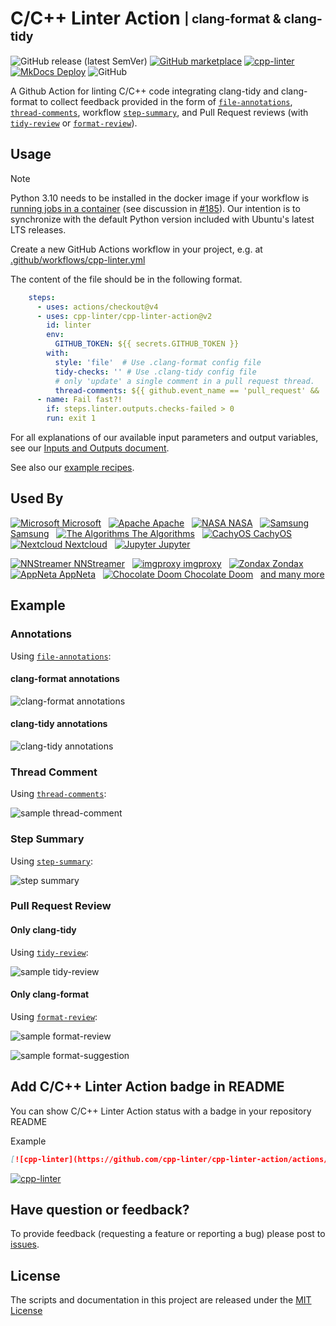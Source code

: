 [file-annotations]: https://cpp-linter.github.io/cpp-linter-action/inputs-outputs/#file-annotations
[thread-comments]: https://cpp-linter.github.io/cpp-linter-action/inputs-outputs/#thread-comments
[step-summary]: https://cpp-linter.github.io/cpp-linter-action/inputs-outputs/#step-summary
[tidy-review]: https://cpp-linter.github.io/cpp-linter-action/inputs-outputs/#tidy-review
[format-review]: https://cpp-linter.github.io/cpp-linter-action/inputs-outputs/#format-review

[io-doc]: https://cpp-linter.github.io/cpp-linter-action/inputs-outputs
[recipes-doc]: https://cpp-linter.github.io/cpp-linter-action/examples

[format-annotations-preview]: https://raw.githubusercontent.com/cpp-linter/cpp-linter-action/main/docs/images/annotations-clang-format.png
[tidy-annotations-preview]: https://raw.githubusercontent.com/cpp-linter/cpp-linter-action/main/docs/images/annotations-clang-tidy.png
[thread-comment-preview]: https://raw.githubusercontent.com/cpp-linter/cpp-linter-action/main/docs/images/comment.png
[step-summary-preview]: https://raw.githubusercontent.com/cpp-linter/cpp-linter-action/main/docs/images/step-summary.png
[tidy-review-preview]: https://raw.githubusercontent.com/cpp-linter/cpp-linter-action/main/docs/images/tidy-review.png
[format-review-preview]: https://raw.githubusercontent.com/cpp-linter/cpp-linter-action/main/docs/images/format-review.png
[format-suggestion-preview]: https://raw.githubusercontent.com/cpp-linter/cpp-linter-action/main/docs/images/format-suggestion.png

<!--README-start-->

# C/C++ Linter Action <sub><sup>| clang-format & clang-tidy</sup></sub>

![GitHub release (latest SemVer)](https://img.shields.io/github/v/release/cpp-linter/cpp-linter-action)
[![GitHub marketplace](https://img.shields.io/badge/marketplace-C%2FC%2B%2B%20Linter-blue?logo=github)](https://github.com/marketplace/actions/c-c-linter)
[![cpp-linter](https://github.com/cpp-linter/cpp-linter-action/actions/workflows/cpp-linter.yml/badge.svg)](https://github.com/cpp-linter/cpp-linter-action/actions/workflows/cpp-linter.yml)
[![MkDocs Deploy](https://github.com/cpp-linter/cpp-linter-action/actions/workflows/mkdocs-deploy.yml/badge.svg)](https://github.com/cpp-linter/cpp-linter-action/actions/workflows/mkdocs-deploy.yml)
![GitHub](https://img.shields.io/github/license/cpp-linter/cpp-linter-action?label=license&logo=github)

A Github Action for linting C/C++ code integrating clang-tidy and clang-format
to collect feedback provided in the form of
[`file-annotations`][file-annotations], [`thread-comments`][thread-comments],
workflow [`step-summary`][step-summary], and Pull Request reviews (with
[`tidy-review`][tidy-review] or [`format-review`][format-review]).

## Usage

> [!NOTE]
> Python 3.10 needs to be installed in the docker image if your workflow is
> [running jobs in a container](https://docs.github.com/en/actions/using-jobs/running-jobs-in-a-container)
> (see discussion in [#185](https://github.com/cpp-linter/cpp-linter-action/issues/185)).
> Our intention is to synchronize with the default Python version included with Ubuntu's latest LTS releases.

Create a new GitHub Actions workflow in your project, e.g. at [.github/workflows/cpp-linter.yml](https://github.com/cpp-linter/cpp-linter-action/blob/main/.github/workflows/cpp-linter.yml)

The content of the file should be in the following format.

```yaml
    steps:
      - uses: actions/checkout@v4
      - uses: cpp-linter/cpp-linter-action@v2
        id: linter
        env:
          GITHUB_TOKEN: ${{ secrets.GITHUB_TOKEN }}
        with:
          style: 'file'  # Use .clang-format config file
          tidy-checks: '' # Use .clang-tidy config file
          # only 'update' a single comment in a pull request thread.
          thread-comments: ${{ github.event_name == 'pull_request' && 'update' }}
      - name: Fail fast?!
        if: steps.linter.outputs.checks-failed > 0
        run: exit 1
```

For all explanations of our available input parameters and output variables, see our
[Inputs and Outputs document][io-doc].

See also our [example recipes][recipes-doc].

## Used By

[Microsoft]: https://avatars.githubusercontent.com/u/6154722?s=28&v=4
[Microsoft-home]: https://github.com/Microsoft
[Apache]: https://avatars.githubusercontent.com/u/47359?s=28&v=4
[Apache-home]: https://github.com/apache
[NASA]: https://avatars.githubusercontent.com/u/848102?s=28&v=4
[NASA-home]: https://github.com/nasa
[Samsung]: https://avatars.githubusercontent.com/u/6210390?s=28&v=4
[Samsung-home]: https://github.com/samsung
[The Algorithms]: https://avatars.githubusercontent.com/u/20487725?s=28&v=4
[The Algorithms-home]: https://github.com/TheAlgorithms
[CachyOS]: https://avatars.githubusercontent.com/u/85452089?s=28&v=4
[CachyOS-home]: https://github.com/CachyOS
[Nextcloud]: https://avatars.githubusercontent.com/u/19211038?s=28&v=4
[Nextcloud-home]: https://github.com/nextcloud
[Jupyter]: https://avatars.githubusercontent.com/u/58793052?s=28&v=4
[Jupyter-home]: https://github.com/jupyter-xeus
[NNStreamer]: https://avatars.githubusercontent.com/u/60992508?s=28&v=4
[NNStreamer-home]: https://github.com/nnstreamer
[imgproxy]: https://avatars.githubusercontent.com/u/48099924?s=28&v=4
[imgproxy-home]: https://github.com/imgproxy
[Zondax]: https://avatars.githubusercontent.com/u/34372050?s=28&v=4
[Zondax-home]: https://github.com/Zondax
[AppNeta]: https://avatars.githubusercontent.com/u/3374594?s=28&v=4
[AppNeta-home]: https://github.com/AppNeta
[Chocolate Doom]: https://avatars.githubusercontent.com/u/6140118?s=28&v=4
[Chocolate Doom-home]: https://github.com/chocolate-doom

[![Microsoft] Microsoft][Microsoft-home] &nbsp; [![Apache] Apache][Apache-home] &nbsp; [![NASA] NASA][NASA-home] &nbsp;
[![Samsung] Samsung][Samsung-home] &nbsp; [![The Algorithms] The Algorithms][The Algorithms-home] &nbsp;
[![CachyOS] CachyOS][CachyOS-home] &nbsp; [![Nextcloud] Nextcloud][Nextcloud-home] &nbsp; [![Jupyter] Jupyter][Jupyter-home]

[![NNStreamer] NNStreamer][NNStreamer-home] &nbsp; [![imgproxy] imgproxy][imgproxy-home] &nbsp; [![Zondax] Zondax][Zondax-home] &nbsp;
[![AppNeta] AppNeta][AppNeta-home] &nbsp; [![Chocolate Doom] Chocolate Doom][Chocolate Doom-home] &nbsp;
[and many more](https://github.com/cpp-linter/cpp-linter-action/network/dependents)

## Example

### Annotations

Using [`file-annotations`][file-annotations]:

#### clang-format annotations

![clang-format annotations][format-annotations-preview]

#### clang-tidy annotations

![clang-tidy annotations][tidy-annotations-preview]

### Thread Comment

Using [`thread-comments`][thread-comments]:

![sample thread-comment][thread-comment-preview]

### Step Summary

Using [`step-summary`][step-summary]:

![step summary][step-summary-preview]

### Pull Request Review

#### Only clang-tidy

Using [`tidy-review`][tidy-review]:

![sample tidy-review][tidy-review-preview]

#### Only clang-format

Using [`format-review`][format-review]:

![sample format-review][format-review-preview]

![sample format-suggestion][format-suggestion-preview]

## Add C/C++ Linter Action badge in README

You can show C/C++ Linter Action status with a badge in your repository README

Example

```markdown
[![cpp-linter](https://github.com/cpp-linter/cpp-linter-action/actions/workflows/cpp-linter.yml/badge.svg)](https://github.com/cpp-linter/cpp-linter-action/actions/workflows/cpp-linter.yml)
```

[![cpp-linter](https://github.com/cpp-linter/cpp-linter-action/actions/workflows/cpp-linter.yml/badge.svg)](https://github.com/cpp-linter/cpp-linter-action/actions/workflows/cpp-linter.yml)

## Have question or feedback?

To provide feedback (requesting a feature or reporting a bug) please post to [issues](https://github.com/cpp-linter/cpp-linter-action/issues).

## License

The scripts and documentation in this project are released under the [MIT License](https://github.com/cpp-linter/cpp-linter-action/blob/main/LICENSE)

<!--README-end-->
